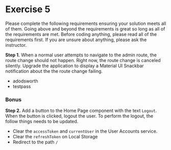 # Exercise 5

Please complete the following requirements ensuring your solution meets all of them. Going above and beyond the requirements is great so long as all of the requirements are met. Before coding anything, please read all of the requirements first. If you are unsure about anything, please ask the instructor.

**Step 1.** When a normal user attempts to navigate to the admin route, the route change should not happen. Right now, the route change is canceled silently. Upgrade the application to display a Material UI Snackbar notification about the the route change failing.

- adodsworth
- testpass

### Bonus

**Step 2.** Add a button to the Home Page component with the text `Logout`. When the button is clicked, logout the user. To perform the logout, the follow things needs to be updated.

- Clear the `accessToken` and `currentUser` in the User Accounts service.
- Clear the `refreshToken` on Local Storage
- Redirect to the path `/`